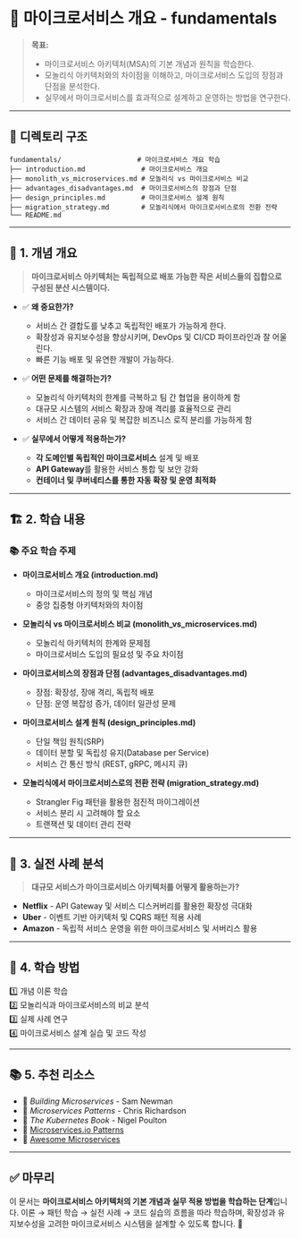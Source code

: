 # 📂 마이크로서비스 개요 - fundamentals

> **목표:**  
> - 마이크로서비스 아키텍처(MSA)의 기본 개념과 원칙을 학습한다.  
> - 모놀리식 아키텍처와의 차이점을 이해하고, 마이크로서비스 도입의 장점과 단점을 분석한다.  
> - 실무에서 마이크로서비스를 효과적으로 설계하고 운영하는 방법을 연구한다.

---

## 📌 **디렉토리 구조**
```
fundamentals/                   # 마이크로서비스 개요 학습
├── introduction.md              # 마이크로서비스 개요
├── monolith_vs_microservices.md # 모놀리식 vs 마이크로서비스 비교
├── advantages_disadvantages.md  # 마이크로서비스의 장점과 단점
├── design_principles.md         # 마이크로서비스 설계 원칙
├── migration_strategy.md        # 모놀리식에서 마이크로서비스로의 전환 전략
└── README.md
```

---

## 📖 **1. 개념 개요**
> **마이크로서비스 아키텍처는 독립적으로 배포 가능한 작은 서비스들의 집합으로 구성된 분산 시스템이다.**

- ✅ **왜 중요한가?**  
  - 서비스 간 결합도를 낮추고 독립적인 배포가 가능하게 한다.
  - 확장성과 유지보수성을 향상시키며, DevOps 및 CI/CD 파이프라인과 잘 어울린다.
  - 빠른 기능 배포 및 유연한 개발이 가능하다.

- ✅ **어떤 문제를 해결하는가?**  
  - 모놀리식 아키텍처의 한계를 극복하고 팀 간 협업을 용이하게 함
  - 대규모 시스템의 서비스 확장과 장애 격리를 효율적으로 관리
  - 서비스 간 데이터 공유 및 복잡한 비즈니스 로직 분리를 가능하게 함

- ✅ **실무에서 어떻게 적용하는가?**  
  - **각 도메인별 독립적인 마이크로서비스** 설계 및 배포
  - **API Gateway**를 활용한 서비스 통합 및 보안 강화
  - **컨테이너 및 쿠버네티스를 통한 자동 확장 및 운영 최적화**

---

## 🏗 **2. 학습 내용**
### 📚 주요 학습 주제
- **마이크로서비스 개요 (introduction.md)**
  - 마이크로서비스의 정의 및 핵심 개념
  - 중앙 집중형 아키텍처와의 차이점

- **모놀리식 vs 마이크로서비스 비교 (monolith_vs_microservices.md)**
  - 모놀리식 아키텍처의 한계와 문제점
  - 마이크로서비스 도입의 필요성 및 주요 차이점

- **마이크로서비스의 장점과 단점 (advantages_disadvantages.md)**
  - 장점: 확장성, 장애 격리, 독립적 배포
  - 단점: 운영 복잡성 증가, 데이터 일관성 문제

- **마이크로서비스 설계 원칙 (design_principles.md)**
  - 단일 책임 원칙(SRP)
  - 데이터 분할 및 독립성 유지(Database per Service)
  - 서비스 간 통신 방식 (REST, gRPC, 메시지 큐)

- **모놀리식에서 마이크로서비스로의 전환 전략 (migration_strategy.md)**
  - Strangler Fig 패턴을 활용한 점진적 마이그레이션
  - 서비스 분리 시 고려해야 할 요소
  - 트랜잭션 및 데이터 관리 전략

---

## 🚀 **3. 실전 사례 분석**
> **대규모 서비스가 마이크로서비스 아키텍처를 어떻게 활용하는가?**

- **Netflix** - API Gateway 및 서비스 디스커버리를 활용한 확장성 극대화
- **Uber** - 이벤트 기반 아키텍처 및 CQRS 패턴 적용 사례
- **Amazon** - 독립적 서비스 운영을 위한 마이크로서비스 및 서버리스 활용

---

## 🎯 **4. 학습 방법**
1️⃣ 개념 이론 학습  
2️⃣ 모놀리식과 마이크로서비스의 비교 분석  
3️⃣ 실제 사례 연구  
4️⃣ 마이크로서비스 설계 실습 및 코드 작성  

---

## 📚 **5. 추천 리소스**
- 📖 _Building Microservices_ - Sam Newman  
- 📖 _Microservices Patterns_ - Chris Richardson  
- 📖 _The Kubernetes Book_ - Nigel Poulton  
- 📌 [Microservices.io Patterns](https://microservices.io/)  
- 📌 [Awesome Microservices](https://github.com/mfornos/awesome-microservices)  

---

## ✅ **마무리**
이 문서는 **마이크로서비스 아키텍처의 기본 개념과 실무 적용 방법을 학습하는 단계**입니다.
이론 → 패턴 학습 → 실전 사례 → 코드 실습의 흐름을 따라 학습하며,
확장성과 유지보수성을 고려한 마이크로서비스 시스템을 설계할 수 있도록 합니다. 🚀

